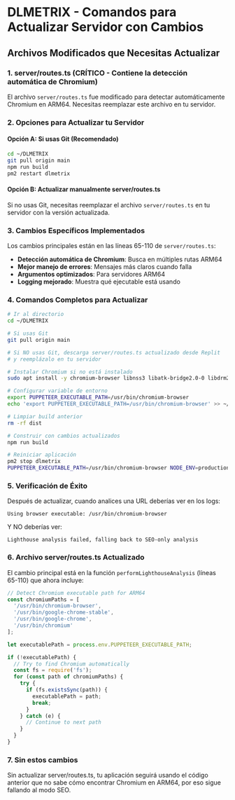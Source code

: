 # DLMETRIX - Comandos para Actualizar Servidor con Cambios

## Archivos Modificados que Necesitas Actualizar

### 1. server/routes.ts (CRÍTICO - Contiene la detección automática de Chromium)

El archivo `server/routes.ts` fue modificado para detectar automáticamente Chromium en ARM64. Necesitas reemplazar este archivo en tu servidor.

### 2. Opciones para Actualizar tu Servidor

#### Opción A: Si usas Git (Recomendado)

```bash
cd ~/DLMETRIX
git pull origin main
npm run build
pm2 restart dlmetrix
```

#### Opción B: Actualizar manualmente server/routes.ts

Si no usas Git, necesitas reemplazar el archivo `server/routes.ts` en tu servidor con la versión actualizada.

### 3. Cambios Específicos Implementados

Los cambios principales están en las líneas 65-110 de `server/routes.ts`:

- **Detección automática de Chromium**: Busca en múltiples rutas ARM64
- **Mejor manejo de errores**: Mensajes más claros cuando falla
- **Argumentos optimizados**: Para servidores ARM64
- **Logging mejorado**: Muestra qué ejecutable está usando

### 4. Comandos Completos para Actualizar

```bash
# Ir al directorio
cd ~/DLMETRIX

# Si usas Git
git pull origin main

# Si NO usas Git, descarga server/routes.ts actualizado desde Replit
# y reemplázalo en tu servidor

# Instalar Chromium si no está instalado
sudo apt install -y chromium-browser libnss3 libatk-bridge2.0-0 libdrm2 libxcomposite1

# Configurar variable de entorno
export PUPPETEER_EXECUTABLE_PATH=/usr/bin/chromium-browser
echo 'export PUPPETEER_EXECUTABLE_PATH=/usr/bin/chromium-browser' >> ~/.bashrc

# Limpiar build anterior
rm -rf dist

# Construir con cambios actualizados
npm run build

# Reiniciar aplicación
pm2 stop dlmetrix
PUPPETEER_EXECUTABLE_PATH=/usr/bin/chromium-browser NODE_ENV=production npm start
```

### 5. Verificación de Éxito

Después de actualizar, cuando analices una URL deberías ver en los logs:

```
Using browser executable: /usr/bin/chromium-browser
```

Y NO deberías ver:
```
Lighthouse analysis failed, falling back to SEO-only analysis
```

### 6. Archivo server/routes.ts Actualizado

El cambio principal está en la función `performLighthouseAnalysis` (líneas 65-110) que ahora incluye:

```javascript
// Detect Chromium executable path for ARM64
const chromiumPaths = [
  '/usr/bin/chromium-browser',
  '/usr/bin/google-chrome-stable',
  '/usr/bin/google-chrome',
  '/usr/bin/chromium'
];

let executablePath = process.env.PUPPETEER_EXECUTABLE_PATH;

if (!executablePath) {
  // Try to find Chromium automatically
  const fs = require('fs');
  for (const path of chromiumPaths) {
    try {
      if (fs.existsSync(path)) {
        executablePath = path;
        break;
      }
    } catch (e) {
      // Continue to next path
    }
  }
}
```

### 7. Sin estos cambios

Sin actualizar server/routes.ts, tu aplicación seguirá usando el código anterior que no sabe cómo encontrar Chromium en ARM64, por eso sigue fallando al modo SEO.